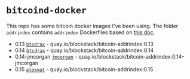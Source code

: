 # `bitcoind-docker`

This repo has some bitcoin docker images I've been using. The folder `addrindex` contains `addrindex` Dockerfiles based on [this doc](https://github.com/unsystemizer/bitcoin-core-addrindex). 

- 0.13 [`btcdrax`](https://github.com/btcdrax/bitcoin) - quay.io/blockstack/bitcoin-addrindex:0.13
- 0.14 [`btcdrax`](https://github.com/btcdrax/bitcoin) - quay.io/blockstack/bitcoin-addrindex:0.14
- 0.14-jmcorgan [`jmcorgan`](https://github.com/jmcorgan/bitcoin/tree/addrindex-0.14) - quay.io/blockstack/bitcoin-addrindex:0.14-jmcorgan
- 0.15 [`alexmat`](https://github.com/alexmat/bitcoin-addrindex) - quay.io/blockstack/bitcoin-addrindex:0.15


